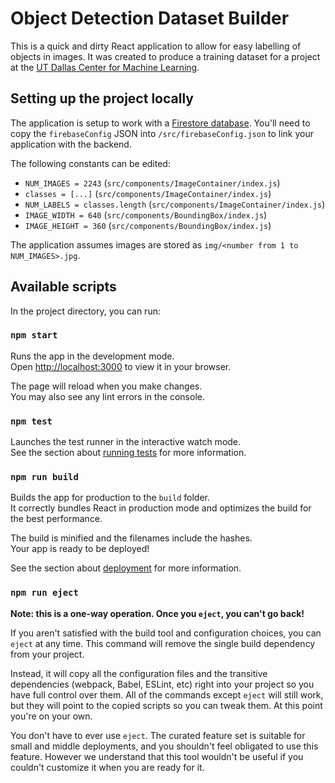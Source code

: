 # Object Detection Dataset Builder

This is a quick and dirty React application to allow for easy labelling of objects in images. It was created to produce a training dataset for a project at the [UT Dallas Center for Machine Learning](https://cs.utdallas.edu/cmachinelearning/).

## Setting up the project locally

The application is setup to work with a [Firestore database](https://firebase.google.com/docs/firestore). You'll need to copy the `firebaseConfig` JSON into `/src/firebaseConfig.json` to link your application with the backend.

The following constants can be edited:
- `NUM_IMAGES = 2243` (`src/components/ImageContainer/index.js`)
- `classes = [...]` (`src/components/ImageContainer/index.js`)
- `NUM_LABELS = classes.length` (`src/components/ImageContainer/index.js`)
- `IMAGE_WIDTH = 640` (`src/components/BoundingBox/index.js`)
- `IMAGE_HEIGHT = 360` (`src/components/BoundingBox/index.js`)

The application assumes images are stored as `img/<number from 1 to NUM_IMAGES>.jpg`.

## Available scripts

In the project directory, you can run:

### `npm start`

Runs the app in the development mode.\
Open [http://localhost:3000](http://localhost:3000) to view it in your browser.

The page will reload when you make changes.\
You may also see any lint errors in the console.

### `npm test`

Launches the test runner in the interactive watch mode.\
See the section about [running tests](https://facebook.github.io/create-react-app/docs/running-tests) for more information.

### `npm run build`

Builds the app for production to the `build` folder.\
It correctly bundles React in production mode and optimizes the build for the best performance.

The build is minified and the filenames include the hashes.\
Your app is ready to be deployed!

See the section about [deployment](https://facebook.github.io/create-react-app/docs/deployment) for more information.

### `npm run eject`

**Note: this is a one-way operation. Once you `eject`, you can't go back!**

If you aren't satisfied with the build tool and configuration choices, you can `eject` at any time. This command will remove the single build dependency from your project.

Instead, it will copy all the configuration files and the transitive dependencies (webpack, Babel, ESLint, etc) right into your project so you have full control over them. All of the commands except `eject` will still work, but they will point to the copied scripts so you can tweak them. At this point you're on your own.

You don't have to ever use `eject`. The curated feature set is suitable for small and middle deployments, and you shouldn't feel obligated to use this feature. However we understand that this tool wouldn't be useful if you couldn't customize it when you are ready for it.
